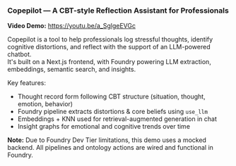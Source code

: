 ### Copepilot — A CBT-style Reflection Assistant for Professionals

**Video Demo:**  https://youtu.be/a_SglgeEVGc

Copepilot is a tool to help professionals log stressful thoughts, identify cognitive distortions, and reflect with the support of an LLM-powered chatbot.  
It's built on a Next.js frontend, with Foundry powering LLM extraction, embeddings, semantic search, and insights.

Key features:
- Thought record form following CBT structure (situation, thought, emotion, behavior)
- Foundry pipeline extracts distortions & core beliefs using `use_llm`
- Embeddings + KNN used for retrieval-augmented generation in chat
- Insight graphs for emotional and cognitive trends over time

**Note:** Due to Foundry Dev Tier limitations, this demo uses a mocked backend. All pipelines and ontology actions are wired and functional in Foundry.
